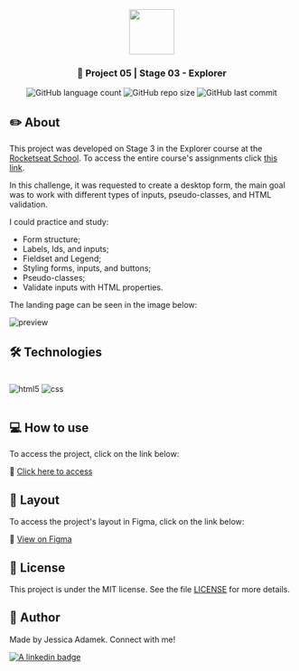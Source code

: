 <div align="center">
   <img src="https://github.com/jeadamek/rocketMovies_backend/assets/78454317/bee3ecf0-0193-4c38-9bec-004d1a679227" width="80px"/>
</div>

<h3 align="center">🚀 Project 05 | Stage 03 - Explorer</h3>

<div align="center">
  <img alt="GitHub language count" src="https://img.shields.io/github/languages/count/jeadamek/mentoria">

  <img alt="GitHub repo size" src="https://img.shields.io/github/repo-size/jeadamek/mentoria">
  
  <img alt="GitHub last commit" src="https://img.shields.io/github/last-commit/jeadamek/mentoria?color=%231280BF">
  
 <!-- <a href="https://jeadamek.github.io/mentoria/"> ▶️ Access Project </a> -->
</div>   

## ✏️ About

This project was developed on Stage 3 in the Explorer course at the [Rocketseat School](https://www.rocketseat.com.br/). To access the entire course's assignments click [this link](https://github.com/jeadamek/explorer-rocketseat).

In this challenge, it was requested to create a desktop form, the main goal was to work with different types of inputs, pseudo-classes, and HTML validation.

I could practice and study:

- Form structure;
- Labels, Ids, and inputs;
- Fieldset and Legend;
- Styling forms, inputs, and buttons;
- Pseudo-classes;
- Validate inputs with HTML properties.

The landing page can be seen in the image below:
<br/>

![preview](https://user-images.githubusercontent.com/78454317/192170352-4159ef41-207e-4fe6-b79f-c731db4ad89c.png)


## 🛠️ Technologies

<div style="display: inline_block"><br/>
  <img align="center" alt="html5" src="https://img.shields.io/badge/HTML5-E34F26?style=for-the-badge&logo=html5&logoColor=white" />
  <img align="center" alt="css" src="https://img.shields.io/badge/CSS3-1572B6?style=for-the-badge&logo=css3&logoColor=white" />
</div><br/>


## 💻 How to use

To access the project, click on the link below:

🔗 [Click here to access](https://jeadamek.github.io/mentoria/)


## 🎨 Layout

To access the project's layout in Figma, click on the link below:

🔗 [View on Figma](https://www.figma.com/file/qoVaTccy9EPLkCW9Ilv8ky/Stage-03---Formul%C3%A1rio-intermedi%C3%A1rio-(Copy))


## 📝 License

This project is under the MIT license. See the file [LICENSE](LICENSE) for more details.


## 🎯 Author

<p>
	Made by Jessica Adamek. Connect with me! 	
</p>
<div>
  <a href="https://www.linkedin.com/in/jessica-adamek/" target="_blank">
    <img src="https://img.shields.io/badge/LinkedIn-0077B5?style=for-the-badge&logo=linkedin&logoColor=white" alt="A linkedin badge">
  </a>  
</div>
